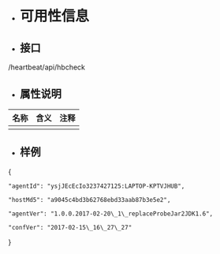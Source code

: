 * # 可用性信息
* ## 接口

/heartbeat/api/hbcheck

* ## 属性说明

| 名称 | 含义 | 注释 |
| :--- | :--- | :--- |
|  |  |  |

* ## 样例

{

    "agentId": "ysjJEcEcIo3237427125:LAPTOP-KPTVJHUB",

    "hostMd5": "a9045c4bd3b62768ebd33aab87b3e5e2",

    "agentVer": "1.0.0.2017-02-20\_1\_replaceProbeJar2JDK1.6",

    "confVer": "2017-02-15\_16\_27\_27"

}


